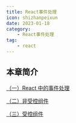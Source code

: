 ```yaml
---
title: React事件处理
icon: shizhanpeixun
date: 2023-01-18
category:
    - React事件处理
tag: 
    - react
---
```


## 本章简介

[（一）React 中的事件处理](./react-1.md)


[（二）非受控组件](./react-2.md)


[（三）受控组件](./react-3.md)
